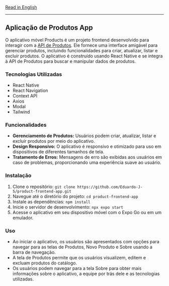 
[Read in English](README.en.md)

---

## Aplicação de Produtos App

O aplicativo móvel Products é um projeto frontend desenvolvido para interagir com a [API de Produtos](https://github.com/Eduardo-J-S/product-management-api). Ele fornece uma interface amigável para gerenciar produtos, incluindo funcionalidades para criar, atualizar, listar e excluir produtos. O aplicativo é construído usando React Native e se integra à API de Produtos para buscar e manipular dados de produtos.

### Tecnologias Utilizadas
- React Native
- React Navigation
- Context API
- Axios
- Modal
- Tailwind

### Funcionalidades
- **Gerenciamento de Produtos:** Usuários podem criar, atualizar, listar e excluir produtos por meio do aplicativo.
- **Design Responsivo:** O aplicativo é responsivo e otimizado para uso em dispositivos de diferentes tamanhos de tela.
- **Tratamento de Erros:** Mensagens de erro são exibidas aos usuários em caso de problemas, proporcionando uma experiência suave ao usuário.


### Instalação
1. Clone o repositório: `git clone https://github.com/Eduardo-J-S/product-frontend-app.git`
2. Navegue até o diretório do projeto: `cd product-frontend-app`
3. Instale as dependências: `npm install`
4. Inicie o servidor de desenvolvimento: `npx expo start`
5. Acesse o aplicativo em seu dispositivo móvel com o Expo Go ou em um emulador.

### Uso
- Ao iniciar o aplicativo, os usuários são apresentados com opções para navegar para as telas de Produtos, Novo Produto e Sobre usando a barra de navegação.
- A tela de Produtos permite que os usuários visualizem, editem e excluam produtos do catálogo.
- Os usuários podem navegar para a tela Sobre para obter mais informações sobre o aplicativo, a equipe por trás dele e as tecnologias utilizadas.
